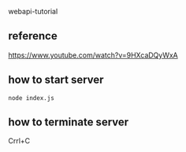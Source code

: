 webapi-tutorial

## reference
https://www.youtube.com/watch?v=9HXcaDQyWxA

## how to start server
```
node index.js
```

## how to terminate server
Crrl+C